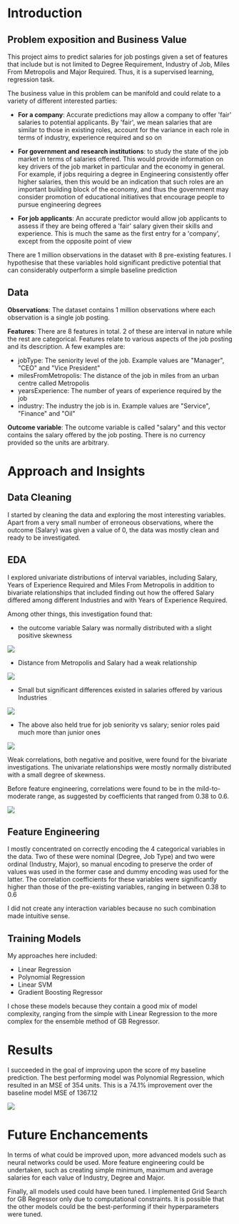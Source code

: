 # Introduction

## Problem exposition and Business Value

This project aims to predict salaries for job postings given a set of features that include but is not limited to Degree Requirement, Industry of Job, Miles From Metropolis and Major Required. Thus, it is a supervised learning, regression task.

The business value in this problem can be manifold and could relate to a variety of different interested parties:

- **For a company**: Accurate predictions may allow a company to offer 'fair' salaries to potential applicants. By 'fair', we mean salaries that are similar to those in existing roles, account for the variance in each role in terms of industry, experience required and so on


- **For government and research institutions**: to study the state of the job market in terms of salaries offered. This would provide information on key drivers of the job market in particular and the economy in general. For example, if jobs requiring a degree in Engineering consistently offer higher salaries, then this would be an indication that such roles are an important building block of the economy, and thus the government may consider promotion of educational initiatives that encourage people to pursue engineering degrees


- **For job applicants**: An accurate predictor would allow job applicants to assess if they are being offered a 'fair' salary given their skills and experience. This is much the same as the first entry for a 'company', except from the opposite point of view

There are 1 million observations in the dataset with 8 pre-existing features. I hypothesise that these variables hold significant predictive potential that can considerably outperform a simple baseline prediction


## Data

**Observations**: The dataset contains 1 million observations where each observation is a single job posting.

**Features**: There are 8 features in total. 2 of these are interval in nature while the rest are categorical. Features relate to various aspects of the job posting and its description. A few examples are:

- jobType: The seniority level of the job. Example values are "Manager", "CEO" and "Vice President"
- milesFromMetropolis: The distance of the job in miles from an urban centre called Metropolis
- yearsExperience: The number of years of experience required by the job
- industry: The industry the job is in. Example values are "Service", "Finance" and "Oil"

**Outcome variable**: The outcome variable is called "salary" and this vector contains the salary offered by the job posting. There is no currency provided so the units are arbitrary.


# Approach and Insights

## Data Cleaning

I started by cleaning the data and exploring the most interesting variables. Apart from a very small number of erroneous observations, where the outcome (Salary) was given a value of 0, the data was mostly clean and ready to be investigated.

## EDA

I explored univariate distributions of interval variables, including Salary, Years of Experience Required and Miles From Metropolis in addition to bivariate relationships that included finding out how the offered Salary differed among different Industries and with Years of Experience Required.

Among other things, this investigation found that:

- the outcome variable Salary was normally distributed with a slight positive skewness

![](images/salary_dist.png)

- Distance from Metropolis and Salary had a weak relationship

![](images/miles_salary.png)

- Small but significant differences existed in salaries offered by various Industries

![](images/industry_salary.png)

- The above also held true for job seniority vs salary; senior roles paid much more than junior ones

 ![](images/job_salary.png)


Weak correlations, both negative and positive, were found for the bivariate investigations. The univariate relationships were mostly normally distributed with a small degree of skewness.

Before feature engineering, correlations were found to be in the mild-to-moderate range, as suggested by coefficients that ranged from 0.38 to 0.6.

![](images/correlations.png)

## Feature Engineering

I mostly concentrated on correctly encoding the 4 categorical variables in the data. Two of these were nominal (Degree, Job Type) and two were ordinal (Industry, Major), so manual encoding to preserve the order of values was used in the former case and dummy encoding was used for the latter. The correlation coefficients for these variables were significantly higher than those of the pre-existing variables, ranging in between 0.38 to 0.6

I did not create any interaction variables because no such combination made intuitive sense.


## Training Models

My approaches here included:

- Linear Regression
- Polynomial Regression
- Linear SVM
- Gradient Boosting Regressor

I chose these models because they contain a good mix of model complexity, ranging from the simple with Linear Regression to the more complex for the ensemble method of GB Regressor.

# Results

I succeeded in the goal of improving upon the score of my baseline prediction. The best performing model was Polynomial Regression, which resulted in an MSE of 354 units. This is a 74.1% improvement over the baseline model MSE of 1367.12

![](images/model_performance.png)

# Future Enchancements

In terms of what could be improved upon, more advanced models such as neural networks could be used. More feature engineering could be undertaken, such as creating simple minimum, maximum and average salaries for each value of Industry, Degree and Major.

Finally, all models used could have been tuned. I implemented Grid Search for GB Regressor only due to computational constraints. It is possible that the other models could be the best-performing if their hyperparameters were tuned.
